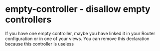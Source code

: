 # empty-controller - disallow empty controllers

If you have one empty controller, maybe you have linked it in your Router configuration or in one of your views.
You can remove this declaration because this controller is useless

<!-- WARNING: Generated documentation. Edit docs and examples in the rule and examples file ('rules/empty-controller.js', 'examples/empty-controller.js'). -->
